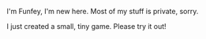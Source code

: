 I'm Funfey, I'm new here.
Most of my stuff is private, sorry.

I just created a small, tiny game. Please try it out!

<!---
Funf3y/Funf3y is a ✨ special ✨ repository because its `README.md` (this file) appears on your GitHub profile.
You can click the Preview link to take a look at your changes.
--->
